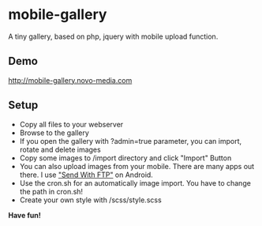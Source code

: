 # mobile-gallery
A tiny gallery, based on php, jquery with mobile upload function.

## Demo

http://mobile-gallery.novo-media.com

## Setup

* Copy all files to your webserver
* Browse to the gallery
* If you open the gallery with ?admin=true parameter, you can import, rotate and delete images
* Copy some images to /import directory and click "Import" Button
* You can also upload images from your mobile. There are many apps out there. I use ["Send With FTP"](http://michael.totschnig.org/SendWithFtp/) on Android.
* Use the cron.sh for an automatically image import. You have to change the path in cron.sh!
* Create your own style with /scss/style.scss

**Have fun!**